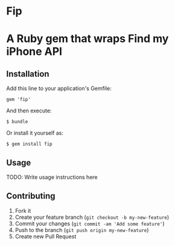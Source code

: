 # Fip

A Ruby gem that wraps Find my iPhone API
===
## Installation

Add this line to your application's Gemfile:

    gem 'fip'

And then execute:

    $ bundle

Or install it yourself as:

    $ gem install fip

## Usage

TODO: Write usage instructions here

## Contributing

1. Fork it
2. Create your feature branch (`git checkout -b my-new-feature`)
3. Commit your changes (`git commit -am 'Add some feature'`)
4. Push to the branch (`git push origin my-new-feature`)
5. Create new Pull Request
